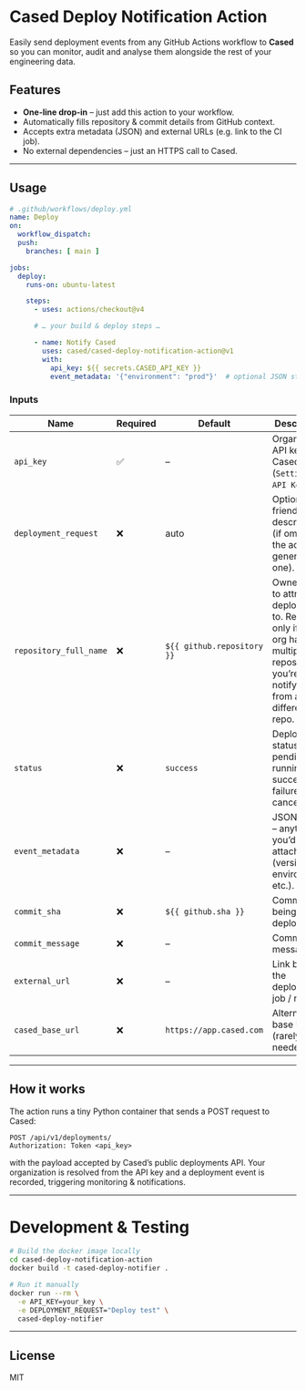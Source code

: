 # Cased Deploy Notification Action

Easily send deployment events from any GitHub Actions workflow to **Cased** so you can monitor, audit and analyse them alongside the rest of your engineering data.

## Features
* **One-line drop-in** – just add this action to your workflow.
* Automatically fills repository & commit details from GitHub context.
* Accepts extra metadata (JSON) and external URLs (e.g. link to the CI job).
* No external dependencies – just an HTTPS call to Cased.

---

## Usage
```yaml
# .github/workflows/deploy.yml
name: Deploy
on:
  workflow_dispatch:
  push:
    branches: [ main ]

jobs:
  deploy:
    runs-on: ubuntu-latest

    steps:
      - uses: actions/checkout@v4

      # … your build & deploy steps …

      - name: Notify Cased
        uses: cased/cased-deploy-notification-action@v1
        with:
          api_key: ${{ secrets.CASED_API_KEY }}
          event_metadata: '{"environment": "prod"}'  # optional JSON string
```

### Inputs
| Name | Required | Default | Description |
| ---- | -------- | ------- | ----------- |
| `api_key` | ✅ | – | Organization API key from Cased (`Settings → API Keys`). |
| `deployment_request` | ❌ | auto | Optional friendly description (if omitted, the action generates one). |
| `repository_full_name` | ❌ | `${{ github.repository }}` | Owner/repo to attribute deployment to. Required only if your org has multiple repos **and** you’re notifying from a different repo. |
| `status` | ❌ | `success` | Deployment status: pending, running, success, failure or cancelled. |
| `event_metadata` | ❌ | – | JSON string – anything you’d like to attach (version, environment, etc.). |
| `commit_sha` | ❌ | `${{ github.sha }}` | Commit being deployed. |
| `commit_message` | ❌ | – | Commit message. |
| `external_url` | ❌ | – | Link back to the deployment job / run. |
| `cased_base_url` | ❌ | `https://app.cased.com` | Alternate base URL (rarely needed). |

---

## How it works
The action runs a tiny Python container that sends a POST request to Cased:
```
POST /api/v1/deployments/
Authorization: Token <api_key>
```
with the payload accepted by Cased’s public deployments API. Your organization is resolved from the API key and a deployment event is recorded, triggering monitoring & notifications.

---

# Development & Testing
```bash
# Build the docker image locally
cd cased-deploy-notification-action
docker build -t cased-deploy-notifier .

# Run it manually
docker run --rm \
  -e API_KEY=your_key \
  -e DEPLOYMENT_REQUEST="Deploy test" \
  cased-deploy-notifier
```

---

## License
MIT